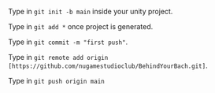 Type in `git init -b main` inside your unity project.

Type in `git add *` once project is generated.

Type in `git commit -m "first push"`.

Type in `git remote add origin [https://github.com/nugamestudioclub/BehindYourBach.git]`.

Type in `git push origin main`
